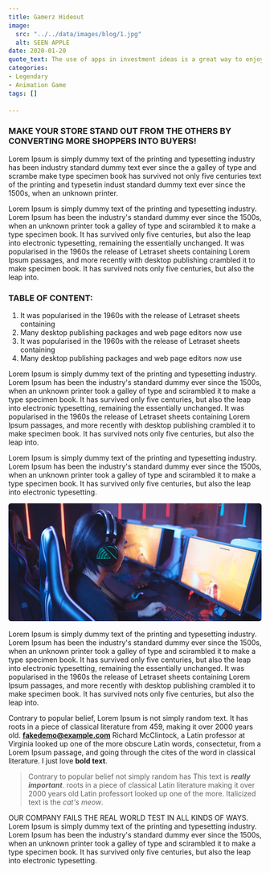 ```yaml
---
title: Gamerz Hideout
image:
  src: "../../data/images/blog/1.jpg"
  alt: SEEN APPLE
date: 2020-01-20
quote_text: The use of apps in investment ideas is a great way to enjoy the convenience.
categories:
- Legendary
- Animation Game
tags: []

---
```

### MAKE YOUR STORE STAND OUT FROM THE OTHERS BY CONVERTING MORE SHOPPERS INTO BUYERS!

Lorem Ipsum is simply dummy text of the printing and typesetting industry has been industry standard dummy text ever since the a galley of type and scrambe make type specimen book has survived not only five centuries text of the printing and typesetin indust standard dummy text ever since the 1500s, when an unknown printer.

Lorem Ipsum is simply dummy text of the printing and typesetting industry. Lorem Ipsum has been the industry's standard dummy ever since the 1500s, when an unknown printer took a galley of type and scirambled it to make a type specimen book. It has survived only five centuries, but also the leap into electronic typesetting, remaining the essentially unchanged. It was popularised in the 1960s the release of Letraset sheets containing Lorem Ipsum passages, and more recently with desktop publishing crambled it to make specimen book. It has survived nots only five centuries, but also the leap into.

### TABLE OF CONTENT:

1.  It was popularised in the 1960s with the release of Letraset sheets containing
2.  Many desktop publishing packages and web page editors now use
3.  It was popularised in the 1960s with the release of Letraset sheets containing
4.  Many desktop publishing packages and web page editors now use

Lorem Ipsum is simply dummy text of the printing and typesetting industry. Lorem Ipsum has been the industry's standard dummy ever since the 1500s, when an unknown printer took a galley of type and scirambled it to make a type specimen book. It has survived only five centuries, but also the leap into electronic typesetting, remaining the essentially unchanged. It was popularised in the 1960s the release of Letraset sheets containing Lorem Ipsum passages, and more recently with desktop publishing crambled it to make specimen book. It has survived nots only five centuries, but also the leap into.

Lorem Ipsum is simply dummy text of the printing and typesetting industry. Lorem Ipsum has been the industry's standard dummy ever since the 1500s, when an unknown printer took a galley of type and scirambled it to make a type specimen book. It has survived only five centuries, but also the leap into electronic typesetting.

![image alt ](../../data/images/blog/blog_details_layer.webp "Image Description")

Lorem Ipsum is simply dummy text of the printing and typesetting industry. Lorem Ipsum has been the industry's standard dummy ever since the 1500s, when an unknown printer took a galley of type and scirambled it to make a type specimen book. It has survived only five centuries, but also the leap into electronic typesetting, remaining the essentially unchanged. It was popularised in the 1960s the release of Letraset sheets containing Lorem Ipsum passages, and more recently with desktop publishing crambled it to make specimen book. It has survived nots only five centuries, but also the leap into.

Contrary to popular belief, Lorem Ipsum is not simply random text. It has roots in a piece of classical literature from 459, making it over 2000 years old.
**<fakedemo@example.com>** Richard McClintock, a Latin professor at Virginia looked up one of the more obscure Latin words, consectetur, from a Lorem Ipsum passage, and going through the cites of the word in classical literature. I just love **bold text**.

> Contrary to popular belief not simply random has This text is **_really important_**. roots in a piece of classical Latin literature making it over 2000 years old Latin professort looked up one of the more. Italicized text is the _cat's meow_.

OUR COMPANY FAILS THE REAL WORLD TEST IN ALL KINDS OF WAYS.
Lorem Ipsum is simply dummy text of the printing and typesetting industry. Lorem Ipsum has been the industry's standard dummy ever since the 1500s, when an unknown printer took a galley of type and scirambled it to make a type specimen book. It has survived only five centuries, but also the leap into electronic typesetting.